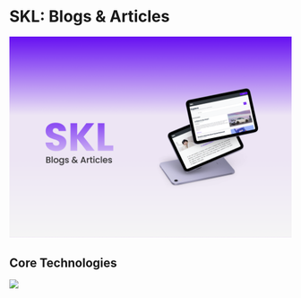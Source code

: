 # SKL: Blogs & Articles
<img src="SKL proj.png">

## Core Technologies
<a href="https://www.facebook.com/mozarnt.prx?mibextid=ZbWKwL" > <img src="https://img.shields.io/badge/mozarnt.prx-20FF86?style=for-the-badge&logo=php&logoColor=white"> </a>
